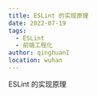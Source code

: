 ```yaml
---
title: ESLint 的实现原理
date: 2022-07-19
tags:
  - ESLint
  - 前端工程化
author: qinghuanI
location: wuhan
---
```


ESLint 的实现原理
